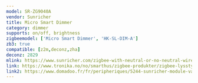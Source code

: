 ```yaml
---
model: SR-ZG9040A
vendor: Sunricher
title: Micro Smart Dimmer
category: dimmer
supports: on/off, brightness
zigbeemodel: ['Micro Smart Dimmer', 'HK-SL-DIM-A']
zb3: true
compatible: [z2m,deconz,zha]
deconz: 2829
mlink: https://www.sunricher.com/zigbee-with-neutral-or-no-neutral-wire-self-adaptive-micro-smart-dimmer-sr-zg9040a.html
link: https://www.tronika.no/no/smarthus/zigbee-produkter/zigbee-lysstyring/dimmer-zg9040a.html
link2: https://www.domadoo.fr/fr/peripheriques/5244-sunricher-module-variateur-2-fils-zigbee-30.html
---
```

